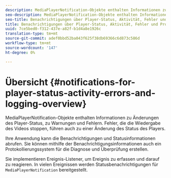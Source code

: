 ```yaml
---
description: MediaPlayerNotification-Objekte enthalten Informationen zu Änderungen des Player-Status, zu Warnungen und Fehlern. Fehler, die die Wiedergabe des Videos stoppen, führen auch zu einer Änderung des Status des Players.
seo-description: MediaPlayerNotification-Objekte enthalten Informationen zu Änderungen des Player-Status, zu Warnungen und Fehlern. Fehler, die die Wiedergabe des Videos stoppen, führen auch zu einer Änderung des Status des Players.
seo-title: Benachrichtigungen über Player-Status, Aktivität, Fehler und Protokollierung
title: Benachrichtigungen über Player-Status, Aktivität, Fehler und Protokollierung
uuid: 7ce5bed0-f312-437e-a82f-b1d4a8e1926c
translation-type: tm+mt
source-git-commit: adef0bbd52ba043f625f38db69366c6d873c586d
workflow-type: tm+mt
source-wordcount: '147'
ht-degree: 0%

---
```



# Übersicht {#notifications-for-player-status-activity-errors-and-logging-overview}

MediaPlayerNotification-Objekte enthalten Informationen zu Änderungen des Player-Status, zu Warnungen und Fehlern. Fehler, die die Wiedergabe des Videos stoppen, führen auch zu einer Änderung des Status des Players.

Ihre Anwendung kann die Benachrichtigungen und Statusinformationen abrufen. Sie können mithilfe der Benachrichtigungsinformationen auch ein Protokollierungssystem für die Diagnose und Überprüfung erstellen.

Sie implementieren Ereignis-Listener, um Ereignis zu erfassen und darauf zu reagieren. In vielen Ereignissen werden Statusbenachrichtigungen für `MediaPlayerNotification` bereitgestellt.